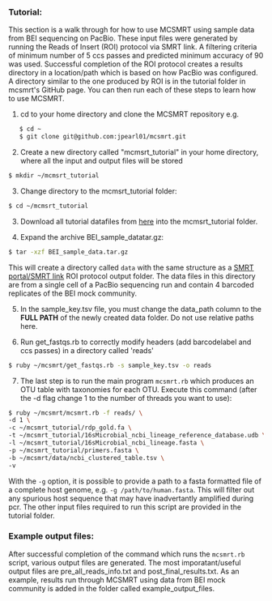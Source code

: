 ### Tutorial:
This section is a walk through for how to use MCSMRT using sample data from BEI sequencing on PacBio. These input files were generated by running the Reads of Insert (ROI) protocol via SMRT link. A filtering criteria of minimum number of 5 ccs passes and predicted minimum accuracy of 90 was used. Successful completion of the ROI protocol creates a results directory in a location/path which is based on how PacBio was configured. A directory similar to the one produced by ROI is in the tutorial folder in mcsmrt's GitHub page. You can then run each of these steps to learn how to use MCSMRT.  


1) cd to your home directory and clone the MCSMRT repository e.g.
```bash
   $ cd ~    
   $ git clone git@github.com:jpearl01/mcsmrt.git
```

2) Create a new directory called "mcmsrt_tutorial" in your home directory, where all the input and output files will be stored  
```bash
$ mkdir ~/mcmsrt_tutorial
```

3) Change directory to the mcmsrt_tutorial folder:
```bash
$ cd ~/mcmsrt_tutorial
```

3) Download all tutorial datafiles from [here](https://drive.google.com/open?id=1UJZBU3PhEVq8lUGcjPcs2s2LbqjsQctA) into the mcmsrt_tutorial folder.

4) Expand the archive BEI_sample_datatar.gz:
```bash
$ tar -xzf BEI_sample_data.tar.gz
```

This will create a directory called `data` with the same structure as a [SMRT portal/SMRT link](https://www.pacb.com/products-and-services/analytical-software/smrt-analysis/) ROI protocol output folder.  The data files in this directory are from a single cell of a PacBio sequencing run and contain 4 barcoded replicates of the BEI mock community.

5) In the sample_key.tsv file, you must change the data_path column to the **FULL PATH** of the newly created data folder. Do not use relative paths here. 

6) Run get_fastqs.rb to correctly modify headers (add barcodelabel and ccs passes) in a directory called 'reads'
```bash
$ ruby ~/mcsmrt/get_fastqs.rb -s sample_key.tsv -o reads
```
7) The last step is to run the main program `mcsmrt.rb` which produces an OTU table with taxonomies for each OTU. Execute this command (after the -d flag change 1 to the number of threads you want to use):
```bash
$ ruby ~/mcsmrt/mcsmrt.rb -f reads/ \
-d 1 \
-c ~/mcsmrt_tutorial/rdp_gold.fa \
-t ~/mcsmrt_tutorial/16sMicrobial_ncbi_lineage_reference_database.udb \
-l ~/mcsmrt_tutorial/16sMicrobial_ncbi_lineage.fasta \
-p ~/mcsmrt_tutorial/primers.fasta \
-b ~/mcsmrt/data/ncbi_clustered_table.tsv \
-v
```

   With the `-g` option, it is possible to provide a path to a fasta formatted file of a complete host genome, e.g. `-g /path/to/human.fasta`. This will filter out any spurious host sequence that may have inadvertantly amplified during pcr. The other input files required to run this script are provided in the tutorial folder.

### Example output files:
After successful completion of the command which runs the `mcsmrt.rb` script, various output files are generated. The most imporatant/useful output files are pre_all_reads_info.txt and post_final_results.txt. As an example, results run through MCSMRT using data from BEI mock community is added in the folder called example_output_files. 

